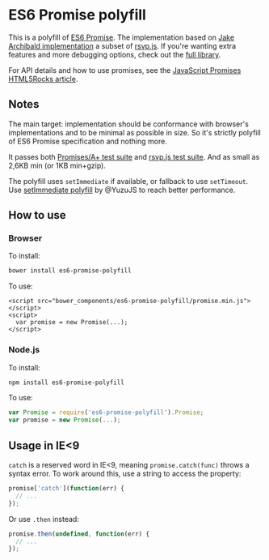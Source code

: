 # ES6 Promise polyfill

This is a polyfill of [ES6 Promise](https://github.com/domenic/promises-unwrapping). The implementation based on [Jake Archibald implementation](https://github.com/jakearchibald/es6-promise) a subset of [rsvp.js](https://github.com/tildeio/rsvp.js). If you're wanting extra features and more debugging options, check out the [full library](https://github.com/tildeio/rsvp.js).

For API details and how to use promises, see the <a href="http://www.html5rocks.com/en/tutorials/es6/promises/">JavaScript Promises HTML5Rocks article</a>.

## Notes

The main target: implementation should be conformance with browser's implementations and to be minimal as possible in size. So it's strictly polyfill of ES6 Promise specification and nothing more.

It passes both [Promises/A+ test suite](https://github.com/promises-aplus/promises-tests) and [rsvp.js test suite](https://github.com/jakearchibald/es6-promise/tree/master/test). And as small as 2,6KB min (or 1KB min+gzip).

The polyfill uses `setImmediate` if available, or fallback to use `setTimeout`. Use [setImmediate polyfill](https://github.com/YuzuJS/setImmediate) by @YuzuJS to reach better performance.

## How to use

### Browser

To install:

```sh
bower install es6-promise-polyfill
```

To use:

```htmpl
<script src="bower_components/es6-promise-polyfill/promise.min.js"></script>
<script>
  var promise = new Promise(...);
</script>
```

### Node.js

To install:

```sh
npm install es6-promise-polyfill
```

To use:

```js
var Promise = require('es6-promise-polyfill').Promise;
var promise = new Promise(...);
```

## Usage in IE<9

`catch` is a reserved word in IE<9, meaning `promise.catch(func)` throws a syntax error. To work around this, use a string to access the property:

```js
promise['catch'](function(err) {
  // ...
});
```

Or use `.then` instead:

```js
promise.then(undefined, function(err) {
  // ...
});
```
